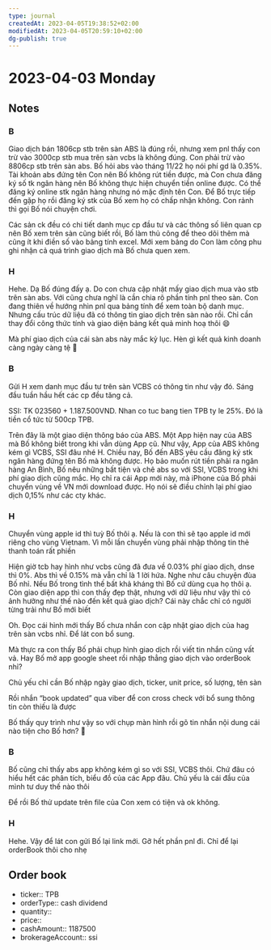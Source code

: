 ```yaml
---
type: journal
createdAt: 2023-04-05T19:38:52+02:00
modifiedAt: 2023-04-05T20:59:10+02:00
dg-publish: true
---
```

# 2023-04-03 Monday

## Notes

### B

Giao dịch bán 1806cp stb trên sàn ABS là đúng rồi, nhưng xem pnl thấy con trừ vào 3000cp stb mua trên sàn vcbs là không đúng. Con phải trừ vào 8806cp stb trên sàn abs.
Bố hỏi abs vào tháng 11/22 họ nói phí gd là 0.35%.
Tài khoản abs đứng tên Con nên Bố không rút tiền được, mà Con chưa đăng ký số tk ngân hàng nên Bố không thực hiện chuyển tiền online được. Có thể đăng ký online stk ngân hàng nhưng nó mặc định tên Con. Để Bố trực tiếp đến gặp họ rồi đăng ký stk của Bố xem họ có chấp nhận không.
Con rảnh thì gọi Bố nói chuyện chơi.

Các sản ck đều có chi tiết danh mục cp đầu tư và các thông số liên quan cp nên Bố xem trên sàn cũng biết rồi, Bố làm thủ công để theo dõi  thêm mà cũng ít khi điền số vào bảng tính excel. Mới xem bảng do Con làm công phu ghi nhận cả quá trình giao dịch mà Bố chưa quen xem.

### H

Hehe. Dạ Bố đúng đấy ạ. Do con chưa cập nhật mấy giao dịch mua vào stb trên sàn abs. Với cũng chưa nghĩ là cần chia rõ phần tính pnl theo sàn. Con đang thiên về hướng nhìn pnl qua bảng tính để xem toàn bộ danh mục. Nhưng cấu trúc dữ liệu đã có thông tin giao dịch trên sàn nào rồi. Chỉ cần thay đổi công thức tính và giao diện bảng kết quả minh hoạ thôi 😄

Mà phí giao dịch của cái sàn abs này mắc kỷ lục. Hèn gì kết quả kinh doanh càng ngày càng tệ 🤣

### B

Gửi H xem danh mục đầu tư trên sàn VCBS có thông tin như vậy đó. Sáng đầu tuần hầu hết các cp đều tăng cả.

SSI: TK 023560 + 1.187.500VND. Nhan co tuc bang tien TPB ty le 25%.
Đó là tiền cổ tức từ 500cp TPB.

Trên đây là một giao diện thông báo của ABS. Một App hiện nay của ABS mà Bố không biết trong khi vẫn dùng App cũ. Như vậy, App của ABS không kém gì VCBS, SSI đâu nhé H.
Chiều nay, Bố đến ABS yêu cầu đăng ký stk ngân hàng đứng tên Bố mà không được. Họ bảo muốn rút tiền phải ra ngân hàng An Bình, Bố nêu những bất tiện và chê abs so với SSI, VCBS trong khi phí giao dịch cũng mắc. Họ chỉ ra cái App mới này, mà iPhone của Bố phải chuyển vùng về VN mới download được. Họ nói sẽ điều chỉnh lại phí giao dịch 0,15% như các cty khác.

### H

Chuyển vùng apple id thì tuỳ Bố thôi ạ. Nếu là con thì sẽ tạo apple id mới riêng cho vùng Vietnam. Vì mỗi lần chuyển vùng phải nhập thông tin thẻ thanh toán rất phiền

Hiện giờ tcb hay hình như vcbs cũng đã đưa về 0.03% phí giao dịch, dnse thì 0%. Abs thì về 0.15% mà vẫn chỉ là 1 lời hứa. Nghe như câu chuyện đùa Bố nhỉ. Nếu Bố trong tình thế bất khả kháng thì Bố cứ dùng cụa họ thôi ạ. Còn giao diện app thì con thấy đẹp thật, nhưng với dữ liệu như vậy thì có ảnh hưởng như thế nào đến kết quả giao dịch? Cái này chắc chỉ có người từng trải như Bố mới biết

Oh. Đọc cái hình mới thấy Bố chưa nhắn con cập nhật giao dịch của hag trên sàn vcbs nhỉ. Để lát con bổ sung. 

Mà thực ra con thấy Bố phải chụp hình giao dịch rồi viết tin nhắn cũng vất vả. Hay Bố mở app google sheet rồi nhập thẳng giao dịch vào orderBook nhỉ?

Chủ yếu chỉ cần Bố nhập ngày giao dịch, ticker, unit price, số lượng, tên sàn

Rồi nhắn “book updated” qua viber để con cross check với bổ sung thông tin còn thiếu là được

Bố thấy quy trình như vậy so với chụp màn hình rồi gõ tin nhắn nội dung cái nào tiện cho Bố hơn? 🤣

### B

Bố cũng chỉ thấy abs app không kém gì so với SSI, VCBS thôi. Chứ đâu có hiểu hết các phân tích, biểu đồ của các App đâu. Chủ yếu là cái đầu của mình tư duy thế nào thôi

Để rồi Bố thử update trên file của Con xem có tiện và ok không.

### H

Hehe. Vậy để lát con gửi Bố lại link mới. Gỡ hết phần pnl đi. Chỉ để lại orderBook thôi cho nhẹ

## Order book

- ticker:: TPB
- orderType:: cash dividend
- quantity::
- price::
- cashAmount:: 1187500
- brokerageAccount:: ssi
